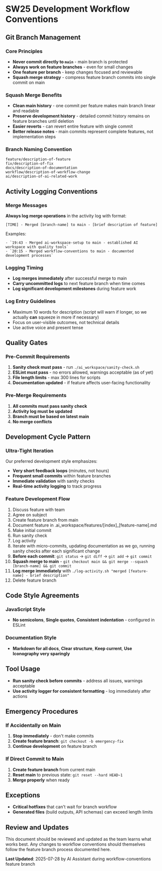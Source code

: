 # SW25 Development Workflow Conventions

## Git Branch Management

### Core Principles

- **Never commit directly to `main`** - main branch is protected
- **Always work on feature branches** - even for small changes
- **One feature per branch** - keep changes focused and reviewable
- **Squash merge strategy** - compress feature branch commits into single commit on main

### Squash Merge Benefits

- **Clean main history** - one commit per feature makes main branch linear and readable
- **Preserve development history** - detailed commit history remains on feature branches until deletion
- **Easier reverts** - can revert entire feature with single commit
- **Better release notes** - main commits represent complete features, not implementation steps

### Branch Naming Convention

```text
feature/description-of-feature
fix/description-of-fix
docs/description-of-documentation
workflow/description-of-workflow-change
ai/description-of-ai-related-work
```

## Activity Logging Conventions

### Merge Messages

**Always log merge operations** in the activity log with format:

```text
[TIME] - Merged [branch-name] to main - [brief description of feature]
```

Examples:

```text
- `19:43 - Merged ai-workspace-setup to main - established AI workspace with quality tools`
- `20:15 - Merged workflow-conventions to main - documented development processes`
```

### Logging Timing

- **Log merges immediately** after successful merge to main
- **Carry uncommitted logs** to next feature branch when time comes
- **Log significant development milestones** during feature work

### Log Entry Guidelines

- Maximum 10 words for description (script will warn if longer, so we actually **can** squeeze in more if necessary)
- Focus on user-visible outcomes, not technical details
- Use active voice and present tense

## Quality Gates

### Pre-Commit Requirements

1. **Sanity check must pass** - run `./ai_workspace/sanity-check.sh`
2. **ESLint must pass** - no errors allowed, warnings acceptable (as of yet)
3. **File length limits** - max 300 lines for scripts
4. **Documentation updated** - if feature affects user-facing functionality

### Pre-Merge Requirements

1. **All commits must pass sanity check**
2. **Activity log must be updated**
3. **Branch must be based on latest main**
4. **No merge conflicts**

## Development Cycle Pattern

### Ultra-Tight Iteration

Our preferred development style emphasizes:

- **Very short feedback loops** (minutes, not hours)
- **Frequent small commits** within feature branches
- **Immediate validation** with sanity checks
- **Real-time activity logging** to track progress

### Feature Development Flow

1. Discuss feature with team
2. Agree on subject
3. Create feature branch from main
4. Document feature in .ai_workspace/features/[index]_[feature-name].md
5. Make initial commit
6. Run sanity check
7. Log activity
8. Iterate with micro-commits, updating documentation as we go, running sanity checks after each significant change
9. **Before each commit**: `git status` → `git diff` → `git add` → `git commit`
10. **Squash merge to main** - `git checkout main && git merge --squash [branch-name] && git commit`
11. **Log merge immediately** with `./log-activity.sh "merged [feature-name] - brief description"`
12. Delete feature branch

## Code Style Agreements

### JavaScript Style

- **No semicolons**, **Single quotes**, **Consistent indentation** - configured in ESLint

### Documentation Style

- **Markdown for all docs**, **Clear structure**, **Keep current**, **Use Iconography very sparingly**

## Tool Usage

- **Run sanity check before commits** - address all issues, warnings acceptable
- **Use activity logger for consistent formatting** - log immediately after actions

## Emergency Procedures

### If Accidentally on Main

1. **Stop immediately** - don't make commits
2. **Create feature branch**: `git checkout -b emergency-fix`  
3. **Continue development** on feature branch

### If Direct Commit to Main

1. **Create feature branch** from current main
2. **Reset main** to previous state: `git reset --hard HEAD~1`
3. **Merge properly** when ready

## Exceptions

- **Critical hotfixes** that can't wait for branch workflow
- **Generated files** (build outputs, API schemas) can exceed length limits

## Review and Updates

This document should be reviewed and updated as the team learns what works best. Any changes to workflow conventions should themselves follow the feature branch process documented here.

**Last Updated**: 2025-07-28 by AI Assistant during workflow-conventions feature branch

